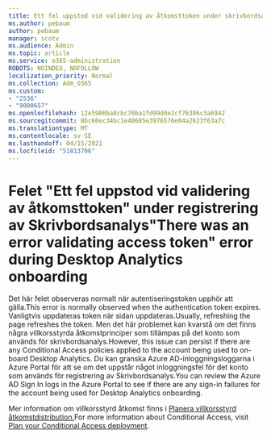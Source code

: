 ```yaml
---
title: Ett fel uppstod vid validering av åtkomsttoken under skrivbordsanalys på boarding
ms.author: pebaum
author: pebaum
manager: scotv
ms.audience: Admin
ms.topic: article
ms.service: o365-administration
ROBOTS: NOINDEX, NOFOLLOW
localization_priority: Normal
ms.collection: Adm_O365
ms.custom:
- "2536"
- "9000657"
ms.openlocfilehash: 12e5906ba8cbc76ba1fd99dde1cf76396c3a6942
ms.sourcegitcommit: 8bc60ec34bc1e40685e3976576e04a2623f63a7c
ms.translationtype: MT
ms.contentlocale: sv-SE
ms.lasthandoff: 04/15/2021
ms.locfileid: "51813706"
---
```

# <a name="there-was-an-error-validating-access-token-error-during-desktop-analytics-onboarding"></a><span data-ttu-id="5b4c2-102">Felet "Ett fel uppstod vid validering av åtkomsttoken" under registrering av Skrivbordsanalys</span><span class="sxs-lookup"><span data-stu-id="5b4c2-102">"There was an error validating access token" error during Desktop Analytics onboarding</span></span>

<span data-ttu-id="5b4c2-103">Det här felet observeras normalt när autentiseringstoken upphör att gälla.</span><span class="sxs-lookup"><span data-stu-id="5b4c2-103">This error is normally observed when the authentication token expires.</span></span> <span data-ttu-id="5b4c2-104">Vanligtvis uppdateras token när sidan uppdateras.</span><span class="sxs-lookup"><span data-stu-id="5b4c2-104">Usually, refreshing the page refreshes the token.</span></span> <span data-ttu-id="5b4c2-105">Men det här problemet kan kvarstå om det finns några villkorsstyrda åtkomstprinciper som tillämpas på det konto som används för skrivbordsanalys.</span><span class="sxs-lookup"><span data-stu-id="5b4c2-105">However, this issue can persist if there are any Conditional Access policies applied to the account being used to on-board Desktop Analytics.</span></span> <span data-ttu-id="5b4c2-106">Du kan granska Azure AD-inloggningsloggarna i Azure Portal för att se om det uppstår något inloggningsfel för det konto som används för registrering av Skrivbordsanalys.</span><span class="sxs-lookup"><span data-stu-id="5b4c2-106">You can review the Azure AD Sign In logs in the Azure Portal to see if there are any sign-in failures for the account being used for Desktop Analytics onboarding.</span></span>

<span data-ttu-id="5b4c2-107">Mer information om villkorsstyrd åtkomst finns i [Planera villkorsstyrd åtkomstdistribution.](https://docs.microsoft.com/azure/active-directory/conditional-access/plan-conditional-access)</span><span class="sxs-lookup"><span data-stu-id="5b4c2-107">For more information about Conditional Access, visit [Plan your Conditional Access deployment](https://docs.microsoft.com/azure/active-directory/conditional-access/plan-conditional-access).</span></span>